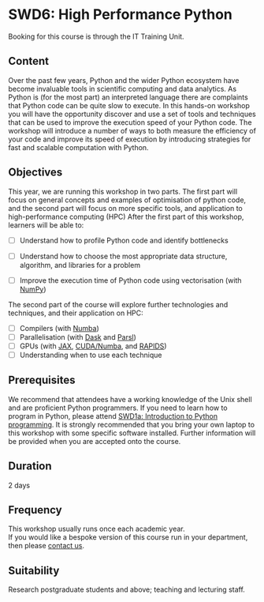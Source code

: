 # SWD6: High Performance Python

Booking for this course is through the IT Training Unit.  

## Content

Over the past few years, Python and the wider Python ecosystem have become invaluable tools in scientific computing and data analytics. As Python is (for the most part) an interpreted language there are complaints that Python code can be quite slow to execute. In this hands-on workshop you will have the opportunity discover and use a set of tools and techniques that can be used to improve the execution speed of your Python code. The workshop will introduce a number of ways to both measure the efficiency of your code and improve its speed of execution by introducing strategies for fast and scalable computation with Python.

## Objectives

This year, we are running this workshop in two parts. The first part will focus on general concepts and examples of optimisation of python code, and the second part will focus on more specific tools, and application to high-performance computing (HPC) After the first part of this workshop, learners will be able to:

- [ ] Understand how to profile Python code and identify bottlenecks
- [ ] Understand how to choose the most appropriate data structure, algorithm, and libraries for a problem
- [ ] Improve the execution time of Python code using vectorisation (with [NumPy](https://numpy.org/doc/stable/reference/ufuncs.html))  


The second part of the course will explore further technologies and techniques, and their application on HPC:

- [ ] Compilers (with [Numba](http://numba.pydata.org/))  
- [ ] Parallelisation (with [Dask](https://docs.dask.org/en/latest/) and [Parsl](https://parsl-project.org/))  
- [ ] GPUs (with [JAX](https://jax.readthedocs.io/en/latest/index.html), [CUDA/Numba](https://developer.nvidia.com/how-to-cuda-python), and [RAPIDS](https://developer.nvidia.com/rapids))  
- [ ] Understanding when to use each technique

## Prerequisites

We recommend that attendees have a working knowledge of the Unix shell and are proficient Python programmers. If you need to learn how to program in Python, please attend [SWD1a: Introduction to Python programming](https://arc.leeds.ac.uk/training/courses/swd1a/). It is strongly recommended that you bring your own laptop to this workshop with some specific software installed. Further information will be provided when you are accepted onto the course.

## Duration

2 days

## Frequency

This workshop usually runs once each academic year.  
If you would like a bespoke version of this course run in your department, then please [contact us](https://bit.ly/arc-help).  

## Suitability

Research postgraduate students and above; teaching and lecturing staff.
